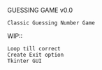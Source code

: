 
GUESSING GAME v0.0

    Classic Guessing Number Game
  
WIP::

    Loop till correct
    Create Exit option
    Tkinter GUI
